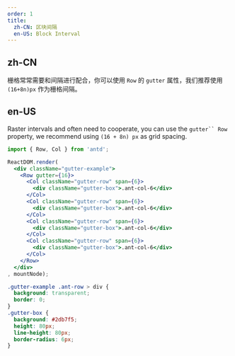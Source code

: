```yaml
---
order: 1
title: 
  zh-CN: 区块间隔
  en-US: Block Interval
---
```


## zh-CN

栅格常常需要和间隔进行配合，你可以使用 `Row` 的 `gutter` 属性，我们推荐使用 `(16+8n)px` 作为栅格间隔。

## en-US

Raster intervals and often need to cooperate, you can use the `gutter`` Row` property, we recommend using `(16 + 8n) px` as grid spacing.

````jsx
import { Row, Col } from 'antd';

ReactDOM.render(
  <div className="gutter-example">
    <Row gutter={16}>
      <Col className="gutter-row" span={6}>
        <div className="gutter-box">.ant-col-6</div>
      </Col>
      <Col className="gutter-row" span={6}>
        <div className="gutter-box">.ant-col-6</div>
      </Col>
      <Col className="gutter-row" span={6}>
        <div className="gutter-box">.ant-col-6</div>
      </Col>
      <Col className="gutter-row" span={6}>
        <div className="gutter-box">.ant-col-6</div>
      </Col>
    </Row>
  </div>
, mountNode);
````

````css
.gutter-example .ant-row > div {
  background: transparent;
  border: 0;
}
.gutter-box {
  background: #2db7f5;
  height: 80px;
  line-height: 80px;
  border-radius: 6px;
}
````
